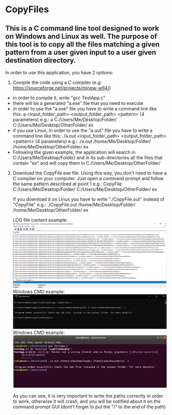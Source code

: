 # CopyFiles
## This is a C command line tool designed to work on Windows and Linux as well. The purpose of this tool is to copy all the files matching a given pattern from a user given input to a user given destination directory.

In order to use this application, you have 2 options:

1. Compile the code using a C compiler (e.g: https://sourceforge.net/projects/mingw-w64/) 
  - in order to compile it, write "gcc TestApp.c"
  - there will be a generated "a.exe" file that you need to execute
  - in order to use the "a.exe" file you have to write a command line like this: a  \<input_folder_path\>  \<output_folder_path\>  \<pattern\> (4 parameters)
      e.g.: a C:/Users/Me/Desktop/Folder/ C:/Users/Me/Desktop/OtherFolder/ ex
   - if you use Linux, in order to use the "a.out" file you have to write a command line like this: ./a.out  \<input_folder_path\>  \<output_folder_path\>  \<pattern\> (4 parameters)
      e.g.: ./a.out /home/Me/Desktop/Folder/ /home/Me/Desktop/OtherFolder/ ex
  - Following the given example, the application will search in C:/Users/Me/Desktop/Folder/ and in its sub-directories all the files that contain "ex" and will copy them in     C:/Users/Me/Desktop/OtherFolder/

2. Download the CopyFile.exe file. Using this way, you don't need to have a C compiler on your computer. Just open a command prompt and follow the same pattern described at point 1
      e.g.: CopyFile C:/Users/Me/Desktop/Folder/ C:/Users/Me/Desktop/OtherFolder/ ex
      
   If you download it on Linux you have to write "./CopyFile.out" instead of "CopyFile"
      e.g.: ./CopyFile.out /home/Me/Desktop/Folder/ /home/Me/Desktop/OtherFolder/ ex
      
      
      LOG file content example:
  ![LogExample](https://github.com/raduduhotaru/CopyFiles/blob/master/Photos/LogPhoto.png)
      Windows CMD example:
   ![Compile on Windows](https://github.com/raduduhotaru/CopyFiles/blob/master/Photos/WindowsCMD.PNG)
      Windows CMD example:
   ![Compile on Linux](https://github.com/raduduhotaru/CopyFiles/blob/master/Photos/LinuxCMD.PNG)
   
   As you can see, it is very important to write the paths correctly in order to work, otherwise it will crash, and you will be notified about it on the command prompt GUI (dont't forget to put the "/" to the end of the path)


